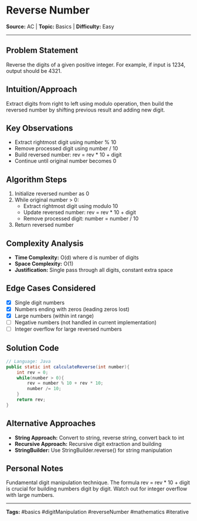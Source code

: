 # Reverse Number

**Source:** AC | **Topic:** Basics | **Difficulty:** Easy  

---

## Problem Statement
Reverse the digits of a given positive integer. For example, if input is 1234, output should be 4321.

## Intuition/Approach
Extract digits from right to left using modulo operation, then build the reversed number by shifting previous result and adding new digit.

## Key Observations
- Extract rightmost digit using number % 10
- Remove processed digit using number / 10
- Build reversed number: rev = rev * 10 + digit
- Continue until original number becomes 0

## Algorithm Steps
1. Initialize reversed number as 0
2. While original number > 0:
   - Extract rightmost digit using modulo 10
   - Update reversed number: rev = rev * 10 + digit
   - Remove processed digit: number = number / 10
3. Return reversed number

## Complexity Analysis
- **Time Complexity:** O(d) where d is number of digits
- **Space Complexity:** O(1)
- **Justification:** Single pass through all digits, constant extra space

## Edge Cases Considered
- [x] Single digit numbers
- [x] Numbers ending with zeros (leading zeros lost)
- [x] Large numbers (within int range)
- [ ] Negative numbers (not handled in current implementation)
- [ ] Integer overflow for large reversed numbers

## Solution Code

```java
// Language: Java
public static int calculateReverse(int number){
    int rev = 0;
    while(number > 0){
        rev = number % 10 + rev * 10;
        number /= 10;
    }
    return rev;
}
```

## Alternative Approaches
- **String Approach:** Convert to string, reverse string, convert back to int
- **Recursive Approach:** Recursive digit extraction and building
- **StringBuilder:** Use StringBuilder.reverse() for string manipulation

## Personal Notes
Fundamental digit manipulation technique. The formula rev = rev * 10 + digit is crucial for building numbers digit by digit. Watch out for integer overflow with large numbers.

---
**Tags:** #basics #digitManipulation #reverseNumber #mathematics #iterative 